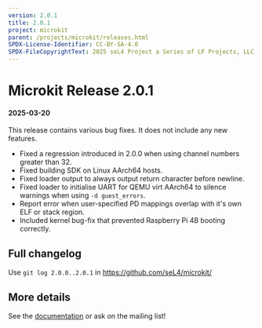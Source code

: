 ```yaml
---
version: 2.0.1
title: 2.0.1
project: microkit
parent: /projects/microkit/releases.html
SPDX-License-Identifier: CC-BY-SA-4.0
SPDX-FileCopyrightText: 2025 seL4 Project a Series of LF Projects, LLC.
---
```


# Microkit Release 2.0.1

#### 2025-03-20

This release contains various bug fixes. It does not include any new features.

* Fixed a regression introduced in 2.0.0 when using channel numbers greater than 32.
* Fixed building SDK on Linux AArch64 hosts.
* Fixed loader output to always output return character before newline.
* Fixed loader to initialise UART for QEMU virt AArch64 to silence warnings
  when using `-d guest_errors`.
* Report error when user-specified PD mappings overlap with it's own ELF
  or stack region.
* Included kernel bug-fix that prevented Raspberry Pi 4B booting correctly.

## Full changelog

Use `git log 2.0.0..2.0.1` in <https://github.com/seL4/microkit/>

## More details

See the [documentation](https://github.com/seL4/microkit/blob/main/docs/manual.md)
or ask on the mailing list!
